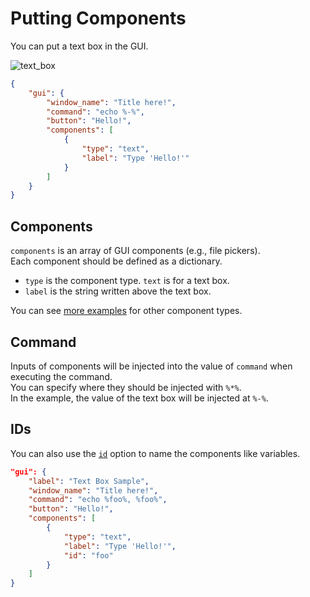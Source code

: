 # Putting Components

You can put a text box in the GUI.  

![text_box](https://github.com/matyalatte/tuw/assets/69258547/0fffa15a-2bae-48b3-be07-947e42175be5)  

```json
{
    "gui": {
        "window_name": "Title here!",
        "command": "echo %-%",
        "button": "Hello!",
        "components": [
            {
                "type": "text",
                "label": "Type 'Hello!'"
            }
        ]
    }
}
```

## Components

`components` is an array of GUI components (e.g., file pickers).  
Each component should be defined as a dictionary.  

-   `type` is the component type. `text` is for a text box.
-   `label` is the string written above the text box.

You can see [more examples](../../#2-components) for other component types.

## Command

Inputs of components will be injected into the value of `command` when executing the command.  
You can specify where they should be injected with `%*%`.  
In the example, the value of the text box will be injected at `%-%`.  

## IDs

You can also use the [`id`](../../comp_options/id) option to name the components like variables.  

```json
"gui": {
    "label": "Text Box Sample",
    "window_name": "Title here!",
    "command": "echo %foo%, %foo%",
    "button": "Hello!",
    "components": [
        {
            "type": "text",
            "label": "Type 'Hello!'",
            "id": "foo"
        }
    ]
}
```
